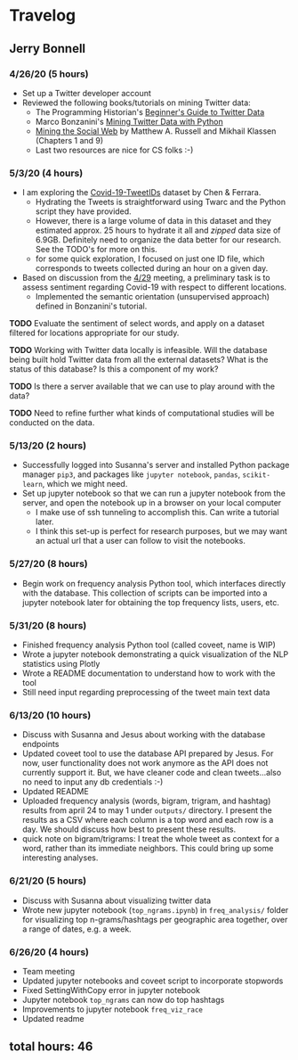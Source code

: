 # Travelog 

## Jerry Bonnell

### 4/26/20 (5 hours)

* Set up a Twitter developer account
* Reviewed the following books/tutorials on mining Twitter data: 
    - The Programming Historian's [Beginner's Guide to Twitter Data](https://programminghistorian.org/en/lessons/beginners-guide-to-twitter-data)
    - Marco Bonzanini's [Mining Twitter Data with Python](https://marcobonzanini.com/2015/03/02/mining-twitter-data-with-python-part-1/)  
    - [Mining the Social Web](https://www.amazon.com/Mining-Social-Web-Facebook-Instagram-ebook/dp/B07L46FZ8Y/ref=sr_1_1?dchild=1&keywords=o+reiley+mining+the+social+web&qid=1588566463&sr=8-1) by Matthew A. Russell and Mikhail Klassen (Chapters 1 and 9)
    - Last two resources are nice for CS folks :-)

### 5/3/20 (4 hours)

* I am exploring the [Covid-19-TweetIDs](https://github.com/echen102/COVID-19-TweetIDs) dataset by Chen & Ferrara. 
    - Hydrating the Tweets is straightforward using Twarc and the Python script they have provided. 
    - However, there is a large volume of data in this dataset and they estimated approx. 25 hours to hydrate it all and *zipped* data size of 6.9GB. Definitely need to organize the data better for our research. See the TODO's for more on this. 
    - for some quick exploration, I focused on just one ID file, which corresponds to tweets collected during an hour on a given day.  
* Based on discussion from the [4/29](https://github.com/dh-miami/narratives_covid19/blob/master/travelogs/Minutes-04-29-2020.md) meeting, a preliminary task is to assess sentiment regarding Covid-19 with respect to different locations. 
    - Implemented the semantic orientation (unsupervised approach) defined in Bonzanini's tutorial. 
     
__TODO__ Evaluate the sentiment of select words, and apply on a dataset filtered for locations appropriate for our study.   

__TODO__ Working with Twitter data locally is infeasible. Will the database being built hold Twitter data from all the external datasets? What is the status of this database? Is this a component of my work?

__TODO__ Is there a server available that we can use to play around with the data? 

__TODO__ Need to refine further what kinds of computational studies will be conducted on the data.     

### 5/13/20 (2 hours)

* Successfully logged into Susanna's server and installed Python package manager `pip3`, 
and packages like `jupyter notebook`, `pandas`, `scikit-learn`, which we might need.
* Set up jupyter notebook so that we can run a jupyter notebook from the server, and open 
the notebook up in a browser on your local computer 
  - I make use of ssh tunneling to accomplish this. Can write a tutorial later.
  - I think this set-up is perfect for research purposes, but we may want an actual url
    that a user can follow to visit the notebooks.  

### 5/27/20 (8 hours)

* Begin work on frequency analysis Python tool, which interfaces directly with the database. 
This collection of scripts can be imported into a jupyter notebook later for obtaining
the top frequency lists, users, etc. 

### 5/31/20 (8 hours)

* Finished frequency analysis Python tool (called coveet, name is WIP) 
* Wrote a jupyter notebook demonstrating a quick visualization of the NLP statistics
  using Plotly
* Wrote a README documentation to understand how to work with the tool
* Still need input regarding preprocessing of the tweet main text data

### 6/13/20 (10 hours)

* Discuss with Susanna and Jesus about working with the database endpoints
* Updated coveet tool to use the database API prepared by Jesus. For now, user functionality
  does not work anymore as the API does not currently support it. But, we have cleaner code
  and clean tweets...also no need to input any db credentials :-)
* Updated README
* Uploaded frequency analysis (words, bigram, trigram, and hashtag) results from april 24 
  to may 1 under `outputs/` directory. I present the results as a CSV where each column
  is a top word and each row is a day. We should discuss how best to present these results. 
* quick note on bigram/trigrams: I treat the whole tweet as context for a word, rather than
  its immediate neighbors. This could bring up some interesting analyses. 

### 6/21/20 (5 hours)

* Discuss with Susanna about visualizing twitter data 
* Wrote new jupyter notebook (`top_ngrams.ipynb`) in `freq_analysis/` folder
  for visualizing top n-grams/hashtags per geographic area together, over a
  range of dates, e.g. a week.

### 6/26/20 (4 hours)

* Team meeting 
* Updated jupyter notebooks and coveet script to incorporate stopwords
* Fixed SettingWithCopy error in jupyter notebook  
* Jupyter notebook `top_ngrams` can now do top hashtags 
* Improvements to jupyter notebook `freq_viz_race`
* Updated readme 

## total hours: 46
